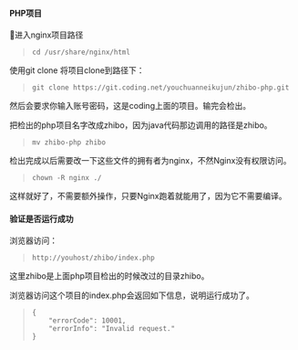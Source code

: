 #### PHP项目

进入nginx项目路径

> ```
> cd /usr/share/nginx/html
> ```

使用git clone 将项目clone到路径下：

> ```
> git clone https://git.coding.net/youchuanneikujun/zhibo-php.git
> ```

然后会要求你输入账号密码，这是coding上面的项目。输完会检出。

把检出的php项目名字改成zhibo，因为java代码那边调用的路径是zhibo。

> ```
> mv zhibo-php zhibo
> ```

检出完成以后需要改一下这些文件的拥有者为nginx，不然Nginx没有权限访问。

> ```
> chown -R nginx ./
> ```

这样就好了，不需要额外操作，只要Nginx跑着就能用了，因为它不需要编译。

#### 验证是否运行成功

浏览器访问：

> ```
> http://youhost/zhibo/index.php
> ```

这里zhibo是上面php项目检出的时候改过的目录zhibo。

浏览器访问这个项目的index.php会返回如下信息，说明运行成功了。

> ```
> {
>     "errorCode": 10001,
>     "errorInfo": "Invalid request."
> }
> ```



